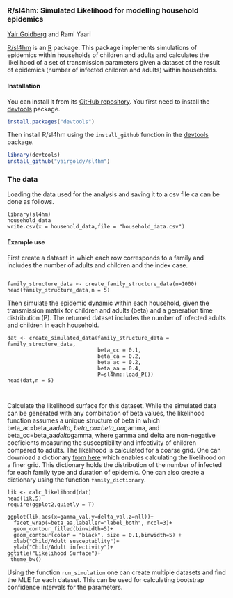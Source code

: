 ### R/sl4hm: Simulated Likelihood for modelling household epidemics


[Yair Goldberg](https://yairgo.net.technion.ac.il/) and Rami Yaari

[R/sl4hm](https://github.com/yairgoldy/sl4hm) is an [R](https:/www.r-project.org) package. This package implements simulations of epidemics within households of children and adults and calculates the likelihood of a set of transmission parameters given a dataset of the
result of epidemics (number of infected children and adults) within households.

#### Installation

You can install it from its [GitHub repository](https://github.com/yairgoldy/sl4hm). You first need to install the [devtools](https://github.com/hadley/devtools) package.

```r
install.packages("devtools")
```

Then install R/sl4hm using the `install_github` function in the
[devtools](https://github.com/hadley/devtools) package.

```r
library(devtools)
install_github("yairgoldy/sl4hm")
```
### The data 

Loading the data used for the analysis and saving it to a csv file ca can be done as follows. 
```{r}
library(sl4hm)
household_data
write.csv(x = household_data,file = "household_data.csv")
```

#### Example use

First create a dataset in which each row corresponds to a family and includes the number of adults and children and the index case.

```{r}

family_structure_data <- create_family_structure_data(n=1000)
head(family_structure_data,n = 5)

```

Then simulate the epidemic dynamic within each household, given
the transmission matrix for children and adults (beta) and a generation time distribution (P). The returned dataset includes the number of infected adults and children in each household.
```{r}
dat <- create_simulated_data(family_structure_data = family_structure_data,
                             beta_cc = 0.1,
                             beta_ca = 0.2,
                             beta_ac = 0.2,
                             beta_aa = 0.4,
                             P=sl4hm::load_P())
head(dat,n = 5)

                           
```
Calculate the likelihood surface for this dataset. While the simulated data can
be generated with any combination of beta values, the likelihood function assumes
a unique structure of beta in which beta_ac=beta_aa*delta, beta_ca=beta_aa*gamma,
and beta_cc=beta_aa*delta*gamma, where gamma and delta are non-negative coeficients
measuring the susceptibility and infectivity of children compared to adults.
The likelihood is calculated for a coarse grid. One can download a dictionary [from here](https://technionmail-my.sharepoint.com/:f:/g/personal/yairgo_technion_ac_il/EoMePBbpQkxLkju-mi51-ywB8pVeWgiEFY99IpHFtynjbw?e=dgVBUk) which enables calculating the likelihood on a finer grid. This dictionary holds the distribution of the number of infected for each family type and duration of epidemic. One can also create a dictionary using the function `family_dictionary`.
```{r}
lik <- calc_likelihood(dat)
head(lik,5)
require(ggplot2,quietly = T)

ggplot(lik,aes(x=gamma_val,y=delta_val,z=nll))+
  facet_wrap(~beta_aa,labeller="label_both", ncol=3)+
  geom_contour_filled(binwidth=5)+
  geom_contour(color = "black", size = 0.1,binwidth=5) +
  xlab("Child/Adult susceptablity")+
  ylab("Child/Adult infectivity")+
ggtitle("Likelihood Surface")+
 theme_bw()

```

Using the function `run_simulation` one can create multiple datasets and find the MLE for each dataset. This can be used for calculating bootstrap confidence intervals for the parameters.
